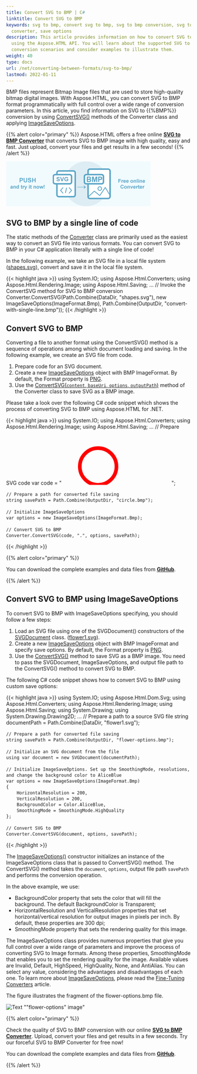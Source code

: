 ```yaml
---
title: Convert SVG to BMP | C#
linktitle: Convert SVG to BMP
keywords: svg to bmp, convert svg to bmp, svg to bmp conversion, svg to bmp
  converter, save options
description: This article provides information on how to convert SVG to BMP
  using the Aspose.HTML API. You will learn about the supported SVG to BMP
  conversion scenarios and consider examples to illustrate them.
weight: 40
type: docs
url: /net/converting-between-formats/svg-to-bmp/
lastmod: 2022-01-11
---
```

<link href="./../../style.css" rel="stylesheet" type="text/css" />

BMP files represent Bitmap Image files that are used to store high-quality bitmap digital images. With Aspose.HTML, you can convert SVG to BMP format programmatically with full control over a wide range of conversion parameters. In this article, you find information on SVG to {{%BMP%}} conversion by using [ConvertSVG()](https://apireference.aspose.com/html/net/aspose.html.converters/converter/methods/convertsvg/index) methods of the Converter class and applying  [ImageSaveOptions](https://apireference.aspose.com/html/net/aspose.html.saving/imagesaveoptions).

{{% alert color="primary" %}}
Aspose.HTML offers a free online <a href="https://products.aspose.app/svg/conversion/svg-to-bmp" target="_blank">**SVG to BMP Converter**</a> that converts SVG to BMP image with high quality, easy and fast. Just upload, convert your files and get results in a few seconds!
{{% /alert %}}

<a href="https://products.aspose.app/svg/conversion/svg-to-bmp" target="_blank">![Text "Banner SVG to BMP Converter"](svg-to-bmp.png#center)</a>

## **SVG to BMP by a single line of code**

The static methods of the [Converter](https://apireference.aspose.com/html/net/aspose.html.converters/converter) class are primarily used as the easiest way to convert an SVG file into various formats. You can convert SVG to BMP in your C# application literally with a single line of code!

In the following example, we take an SVG file in a local file system ([shapes.svg](/html/net/converting-between-formats/svg-to-jpg/shapes.svg)), convert and save it in the local file system.

{{< highlight java >}}
using System.IO;
using Aspose.Html.Converters;
using Aspose.Html.Rendering.Image;
using Aspose.Html.Saving;
...
     // Invoke the ConvertSVG method for SVG to BMP conversion          
     Converter.ConvertSVG(Path.Combine(DataDir, "shapes.svg"), new ImageSaveOptions(ImageFormat.Bmp), Path.Combine(OutputDir, "convert-with-single-line.bmp"));
{{< /highlight >}}

## **Convert SVG to BMP**
Converting a file to another format using the ConvertSVG() method is a sequence of operations among which document loading and saving. In the following example, we create an SVG file from code. 

1. Prepare code for an SVG document.
1. Create a new [ImageSaveOptions](https://apireference.aspose.com/html/net/aspose.html.saving/imagesaveoptions) object with BMP ImageFormat. By default, the Format property is [PNG](https://apireference.aspose.com/html/net/aspose.html.rendering.image/imageformat).
1. Use the [ConvertSVG(`content`, `baseUri`, `options`, `outputPath`)](https://apireference.aspose.com/html/net/aspose.html.converters.converter/convertsvg/methods/51) method of the Converter class to save SVG as a BMP image. 

Please take a look over the following C# code snippet which shows the process of converting SVG to BMP using Aspose.HTML for .NET.

{{< highlight java >}}
using System.IO;
using Aspose.Html.Converters;
using Aspose.Html.Rendering.Image;
using Aspose.Html.Saving;
...
    // Prepare SVG code 
    var code = "<svg xmlns='http://www.w3.org/2000/svg'>" +
               "<circle cx ='100' cy ='100' r ='50' fill='none' stroke='red' stroke-width='10' />" +
               "</svg>";

    // Prepare a path for converted file saving 
    string savePath = Path.Combine(OutputDir, "circle.bmp");
    
    // Initialize ImageSaveOptions 
    var options = new ImageSaveOptions(ImageFormat.Bmp);
    
    // Convert SVG to BMP
    Converter.ConvertSVG(code, ".", options, savePath);
{{< /highlight >}}

{{% alert color="primary" %}} 

You can download the complete examples and data files from [**GitHub**](https://github.com/aspose-html/Aspose.HTML-Documentation/tree/main/content/tests-net).

{{% /alert %}}

## **Convert SVG to BMP using ImageSaveOptions**

To convert SVG to BMP with ImageSaveOptions specifying, you should follow a few steps: 

1. Load an SVG file using one of the SVGDocument() constructors of the [SVGDocument](https://apireference.aspose.com/html/net/aspose.html.dom.svg/svgdocument) class. ([flower1.svg](/html/net/converting-between-formats/svg-to-png/flower1.svg)). 
1. Create a new [ImageSaveOptions](https://apireference.aspose.com/html/net/aspose.html.saving/imagesaveoptions) object with BMP ImageFormat and specify save options. By default, the Format property is [PNG](https://apireference.aspose.com/html/net/aspose.html.rendering.image/imageformat).
1. Use the [ConvertSVG()](https://apireference.aspose.com/html/net/aspose.html.converters.converter/convertsvg/methods/3) method to save SVG as a BMP image. You need to pass the SVGDocument, ImageSaveOptions, and output file path to the ConvertSVG() method to convert SVG to BMP.

The following C# code snippet shows how to convert SVG to BMP using custom save options:

{{< highlight java >}}
using System.IO;
using Aspose.Html.Dom.Svg;
using Aspose.Html.Converters;
using Aspose.Html.Rendering.Image;
using Aspose.Html.Saving;
using System.Drawing;
using System.Drawing.Drawing2D;
...
    // Prepare a path to a source SVG file
    string documentPath = Path.Combine(DataDir, "flower1.svg");

    // Prepare a path for converted file saving 
    string savePath = Path.Combine(OutputDir, "flower-options.bmp");
    
    // Initialize an SVG document from the file
    using var document = new SVGDocument(documentPath);
    
    // Initialize ImageSaveOptions. Set up the SmoothingMode, resolutions, and change the background color to AliceBlue 
    var options = new ImageSaveOptions(ImageFormat.Bmp)
    {
        HorizontalResolution = 200,
        VerticalResolution = 200,
        BackgroundColor = Color.AliceBlue,
        SmoothingMode = SmoothingMode.HighQuality
    };           
    
    // Convert SVG to BMP
    Converter.ConvertSVG(document, options, savePath);
{{< /highlight >}}

The [ImageSaveOptions()](https://apireference.aspose.com/html/net/aspose.html.saving/imagesaveoptions/constructors/main) constructor initializes an instance of the ImageSaveOptions class that is passed to ConvertSVG() method. The ConvertSVG() method takes the `document`, `options`,  output file path `savePath` and performs the conversion operation.

In the above example, we use:
 - BackgroundColor property that sets the color that will fill the background. The default BackgroundColor is Transparent;
 - HorizontalResolution and VerticalResolution properties that set horizontal/vertical resolution for output images in pixels per inch. By default, these properties are 300 dpi;
 - SmoothingMode property that sets the rendering quality for this image.

The ImageSaveOptions class provides numerous properties that give you full control over a wide range of parameters and improve the process of converting SVG to Image formats. Among these properties, SmoothingMode that enables you to set the rendering quality for the image.  Available values are Invalid, Default, HighSpeed, HighQuality, None, and AntiAlias. You can select any value, considering the advantages and disadvantages of each one. To learn more about [ImageSaveOptions](https://apireference.aspose.com/html/net/aspose.html.saving/imagesaveoptions), please read the [Fine-Tuning Converters](/html/net/converting-between-formats/fine-tuning-converters/) article.

The figure illustrates the fragment of the flower-options.bmp file.

![Text ""flower-options" image"](../flower-options.png#center)



{{% alert color="primary" %}} 

Check the quality of SVG to BMP conversion with our online [**SVG to BMP Converter**](https://products.aspose.app/svg/conversion/svg-to-bmp). Upload, convert your files and get results in a few seconds. Try our forceful SVG to BMP Converter for free now!

You can download the complete examples and data files from [**GitHub**](https://github.com/aspose-html/Aspose.HTML-Documentation/tree/main/content/tests-net).

{{% /alert %}}







